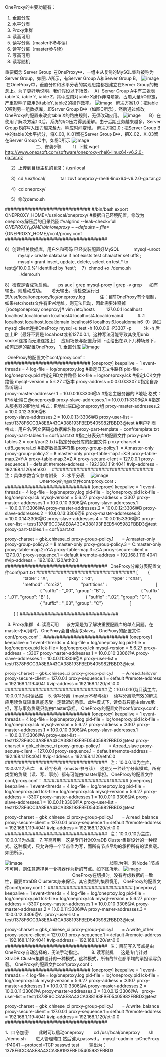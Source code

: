 

OneProxy的主要功能有：
1. 垂直分库
2. 水平分表
3. Proxy集群
4. 读高可用
5. 读写分离（master不参与读）
6. 读写分离（master参与读）
7. 写高可用
8. 读写随机

重要概念
 Server Group
   在OneProxy中，一组主从复制的MySQL集群被称为Server Group。如图. A所示，有Server Group A和Server Group B。
   ![image](https://github.com/luoyan321/Mysql/blob/master/OneProxy/图/图片1.png) 
   在OneProxy中，垂直分库和水平分表的实现思路都是建立在Server Group的概念上。为了更好地说明，我们假设以下场景。
     A）Server Group A中有三张表table X, table Y, table Z，其中应用对table X操作非常频繁，占用大量I/O带宽，严重影响了应用对tableY, tableZ的操作效率。
   ![image](https://github.com/luoyan321/Mysql/blob/master/OneProxy/图/图片2.png) 
    解决方案1.0：把table X移到另一组数据库，即Server Group B中（如图C所示），然后通过修改OneProxy的配置来改变table X的路由规则，无须改动应用。
   ![image](https://github.com/luoyan321/Mysql/blob/master/OneProxy/图/图片3.png) 
 
    B）在使用了解决方案1.0后，系统的I/O压力得到缓解。由于后期业务越来越多，Server Group B的写入压力越来越大，响应时间变慢。
     解决方案2.0 : 把Server Group B中的table X水平拆分，将X_00, X_01留在Server Group B中，把X_02，X_03留在Server Group C中，如图D所示
   ![image](https://github.com/luoyan321/Mysql/blob/master/OneProxy/图/图片4.png) 
 
                                                                                
 二、安装步骤
　　 1）下载
     wget http://www.onexsoft.com/software/oneproxy-rhel6-linux64-v6.2.0-ga.tar.gz  
     
     2）上传到目标主机的目录：/usr/local 
     
     3）cd /usr/local/
　　　 tar zxvf oneproxy-rhel6-linux64-v6.2.0-ga.tar.gz
    
     4）cd oneproxy/
     
     5）修改demo.sh
     
###############################
#/bin/bash
export ONEPROXY_HOME=/usr/local/oneproxy/   #根据自己环境配置，修改为oneproxy解压后的目录路径
#valgrind --leak-check=full \
${ONEPROXY_HOME}/bin/oneproxy --defaults-file=${ONEPROXY_HOME}/conf/proxy.conf
#####################################

6）创建相关数据库，用户名和密码
        已经安装配置好MySQL
　　　mysql -uroot
　　　mysql> create database if not exists test character set utf8 ;
　　　mysql> grant insert, update, delete, select on test.* to test@'10.0.0.%' identified by 'test';　
7）chmod +x ./demo.sh
　　　 ./demo.sh
    
8）检查是否成功启动。
     ps aux | grep mysql-proxy | grep -v grep
     如有输出，则启动成功。
     若无输出，请检查运行日志/usr/local/oneproxy/log/oneproxy.log
　　　注：目前OneProxy有个限制，如果/etc/hosts文件有IPv6地址，则无法启动，因此需要注释掉
     [root@oneproxy oneproxy]# vim /etc/hosts 
　　 127.0.0.1 localhost localhost.localdomain localhost4 localhost4.localdomain4
　　　#::1 localhost localhost.localdomain localhost6 localhost6.localdomain6
 9）通过mysql client连接OneProxy
      mysql -u test -h 10.0.0.9 -P3307 -p
　　  注:-h 后加上IP（最好不要是 localhost或者127.0.0.1，这种写法可能导致其使用unix socket连接而无法连接上）
 
应用场景与配置范例
下面给出在以下几种场景下，如何正确的配置OneProxy
  1. 垂直分库
  ![image](https://github.com/luoyan321/Mysql/blob/master/OneProxy/图/图片5.png) 

 
OneProxy的配置文件conf/proxy.conf：
###############################
[oneproxy]
keepalive = 1
event-threads = 4
log-file = log/oneproxy.log           #指定日志文件路径
pid-file = log/oneproxy.pid           #指定PID文件路径
lck-file = log/oneproxy.lck           #指定LCK文件路径
mysql-version = 5.6.27                #版本
proxy-address = 0.0.0.0:3307                        #指定自身监听端口  
proxy-master-addresses.1 = 10.0.0.10:3306@A         #指定主服务器的IP地址  格式：IP地址:端口@oneproxy组
proxy-slave-addresses.1 = 10.0.0.11:3306@A          #指定从服务器的IP地址  格式：IP地址:端口@oneproxy组
proxy-master-addresses.2 = 10.0.0.12:3306@B         
proxy-slave-addresses.2 = 10.0.0.13:3306@B
proxy-user-list = test/1378F6CC3A8E8A43CA388193FBED5405982FBBD3@test         #用户列表   格式：用户名/密文密码@数据库名称
proxy-part-template = conf/template.txt
proxy-part-tables.1 = conf/part.txt                                          #指定分表分库的配置文件
proxy-part-tables.2 = conf/part2.txt                                         #指定分表分库的配置文件
proxy-charset = utf8_general_ci                                                #指定数据库字符集
proxy-group-policy.1  = A:master-only 
proxy-group-policy.2 = B:master-only
proxy-table-map.1=X:B
proxy-table-map.2=Y:A
proxy-table-map.3=Z:A
proxy-secure-client = 127.0.0.1
proxy-sequence.1 = default
#remote-address = 192.168.1.119:4041
#vip-address = 192.168.1.120/eth0:0
 
 
#####################################
注：具体参数含义参考附录
 
 2. 水平分表
   
![image](https://github.com/luoyan321/Mysql/blob/master/OneProxy/图/图片6.png) 
                                                                      
OneProxy的配置文件conf/proxy.conf：
###############################
[oneproxy]
keepalive = 1
event-threads = 4
log-file = log/oneproxy.log
pid-file = log/oneproxy.pid
lck-file = log/oneproxy.lck
mysql-version = 5.6.27
proxy-address = :3307
proxy-master-addresses.1 = 10.0.0.10:3306@A
proxy-slave-addresses.1 = 10.0.0.11:3306@A
proxy-master-addresses.2 = 10.0.0.12:3306@B
proxy-slave-addresses.2 = 10.0.0.13:3306@B
proxy-master-addresses.3 = 10.0.0.14:3306@C
proxy-slave-addresses.4 = 10.0.0.15:3306@C
proxy-user-list = test/1378F6CC3A8E8A43CA388193FBED5405982FBBD3@test
proxy-part-tables.1 = conf/part.txt

proxy-charset = gbk_chinese_ci
proxy-group-policy.1       = A:master-only
proxy-group-policy.2 = B:master-only
proxy-group-policy.3 = C:master-only
proxy-table-map.2=Y:A
proxy-table-map.3=Z:A
proxy-secure-client = 127.0.0.1
proxy-sequence.1 = default
#remote-address = 192.168.1.119:4041
#vip-address = 192.168.1.120/eth0:0
#####################################
 
OneProxy分库分表配置文件conf/part.txt
####################################
[
　　{
　　　　"table" : "X",
　　　　"pkey" : "id",
　　　　"type" : "char",
　　　　"method" : "crc32",
　　　　"partitions" :　　　　　
　　　　　　[
　　　　　　　　{ "suffix" : "_00", "group": "B" },
　　　　　　　　{ "suffix" : "_01", "group": "B" },
　　　　　　　　{ "suffix" : "_02", "group": "C" },
　　　　　　　　{ "suffix" : "_03", "group": "C"}
　　　　　　]

　　}
]
####################################
 
 

 
3. Proxy集群
 
4. 读高可用
     该方案是为了解决重要配置库的单点问题。在master不可用时，OneProxy会自动读取slave。
OneProxy的配置文件conf/proxy.conf：
###############################
[oneproxy]
keepalive = 1
event-threads = 4
log-file = log/oneproxy.log
pid-file = log/oneproxy.pid
lck-file = log/oneproxy.lck
mysql-version = 5.6.27
proxy-address = :3307
proxy-master-addresses.1 = 10.0.0.10:3306@A
proxy-slave-addresses.1 = 10.0.0.11:3306@A
proxy-user-list = test/1378F6CC3A8E8A43CA388193FBED5405982FBBD3@test

proxy-charset = gbk_chinese_ci
proxy-group-policy.1       = A:read_failover
proxy-secure-client = 127.0.0.1
proxy-sequence.1 = default
#remote-address = 192.168.1.119:4041
#vip-address = 192.168.1.120/eth0:0
 
#####################################
注：10.0.0.10为只读主库，10.0.0.11为只读丛库
 
 5. 读写分离（master不参与读）
  读写分离能有效的解决应用读负载较重且能忍受一定延迟的场景。此种模式下，读负载只能由slave承担，写与事务负载只能由master承担。
OneProxy的配置文件conf/proxy.conf：
###############################
[oneproxy]
keepalive = 1
event-threads = 4
log-file = log/oneproxy.log
pid-file = log/oneproxy.pid
lck-file = log/oneproxy.lck
mysql-version = 5.6.27
proxy-address = :3307
proxy-master-addresses.1 = 10.0.0.10:3306@A
proxy-slave-addresses.1 = 10.0.0.11:3306@A
proxy-user-list = test/1378F6CC3A8E8A43CA388193FBED5405982FBBD3@test
proxy-charset = gbk_chinese_ci
proxy-group-policy.1       = A:read_slave
proxy-secure-client = 127.0.0.1
proxy-sequence.1 = default
#remote-address = 192.168.1.119:4041
#vip-address = 192.168.1.120/eth0:0
 
#####################################
 
注：10.0.0.10为主库，10.0.0.11为丛库
 
 6. 读写分离（master参与读）
 这是另一种读写分离模式，所有类型的负载（读、写、事务）都有可能由master承担。
OneProxy的配置文件conf/proxy.conf：
###############################
[oneproxy]
keepalive = 1
event-threads = 4
log-file = log/oneproxy.log
pid-file = log/oneproxy.pid
lck-file = log/oneproxy.lck
mysql-version = 5.6.27
proxy-address = :3307
proxy-master-addresses.1 = 10.0.0.10:3306@A
proxy-slave-addresses.1 = 10.0.0.11:3306@A
proxy-user-list = test/1378F6CC3A8E8A43CA388193FBED5405982FBBD3@test

proxy-charset = gbk_chinese_ci
proxy-group-policy.1       = A:read_balance
proxy-secure-client = 127.0.0.1
proxy-sequence.1 = default
#remote-address = 192.168.1.119:4041
#vip-address = 192.168.1.120/eth0:0
 
#####################################
 
注：10.0.0.10为主库，10.0.0.11为丛库
 
 7. 写高可用
   这是专门针对XtraDB Cluster集群设计的一种模式。这种模式，只允许将一个节点作为写，而所有节点平均的承担所有的读负载。如图所示。

 ![image](https://github.com/luoyan321/Mysql/blob/master/OneProxy/图/图片7.png) 
                                                                     
以图.为例，若Node 1节点不可用，则任意选择另一台机器作为新的节点。如下图所示。
![image](https://github.com/luoyan321/Mysql/blob/master/OneProxy/图/图片8.png) 
                                                                      
 OneProxy在切换时，没有考虑数据的一致性，需要XtraDB Cluster本身来保证。其它类型的集群慎用。
OneProxy的配置文件conf/proxy.conf：
###############################
[oneproxy]
keepalive = 1
event-threads = 4
log-file = log/oneproxy.log
pid-file = log/oneproxy.pid
lck-file = log/oneproxy.lck
mysql-version = 5.6.27
proxy-address = :3307
proxy-master-addresses.1 = 10.0.0.10:3306@A
proxy-master-addresses.2 = 10.0.0.11:3306@A
proxy-master-addresses.3 = 10.0.0.12:3306@A
 
proxy-user-list = test/1378F6CC3A8E8A43CA388193FBED5405982FBBD3@test

proxy-charset = gbk_chinese_ci
proxy-group-policy.1       = A:write_other
proxy-secure-client = 127.0.0.1
proxy-sequence.1 = default
#remote-address = 192.168.1.119:4041
#vip-address = 192.168.1.120/eth0:0
 
#####################################
 
注：目前写入节点是由OneProxy自动选择的，无法手动指定。
 
     8. 读写随机
     这是专门针对XtraDB Cluster集群设计的一种模式。这种模式，所有的节点都平均的承担读写负载。
OneProxy的配置文件conf/proxy.conf：
###############################
[oneproxy]
keepalive = 1
event-threads = 4
log-file = log/oneproxy.log
pid-file = log/oneproxy.pid
lck-file = log/oneproxy.lck
mysql-version = 5.6.27
proxy-address = :3307
proxy-master-addresses.1 = 10.0.0.10:3306@A
proxy-master-addresses.2 = 10.0.0.11:3306@A
proxy-master-addresses.3 = 10.0.0.12:3306@A
 
proxy-user-list = test/1378F6CC3A8E8A43CA388193FBED5405982FBBD3@test

proxy-charset = gbk_chinese_ci
proxy-group-policy.1       = A:write_balance
proxy-secure-client = 127.0.0.1
proxy-sequence.1 = default
#remote-address = 192.168.1.119:4041
#vip-address = 192.168.1.120/eth0:0
 
#####################################
 

1、口令加密
　　此时可以启动oneproxy
　　cd /usr/local/oneproxy
      sh ./demo.sh
　　进入管理端口,然后键入passwd <string>。
mysql -uadmin -pOneProxy -P4041 --protocol=TCP
passwd test
　　输出为：
 　　1378F6CC3A8E8A43CA388193FBED5405982FBBD3
 
 

